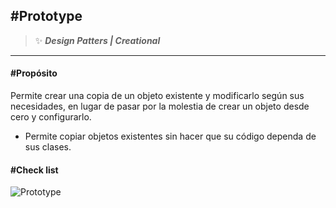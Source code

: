 ## \#Prototype
>:sparkles: ***Design Patters | Creational***
---
#### \#Propósito
Permite crear una copia de un objeto existente y modificarlo según sus necesidades, en lugar de pasar por la molestia de crear un objeto desde cero y configurarlo.

- Permite copiar objetos existentes sin hacer que su código dependa de sus clases.

#### \#Check list

![Prototype](https://refactoring.guru/images/patterns/diagrams/prototype/structure.png)